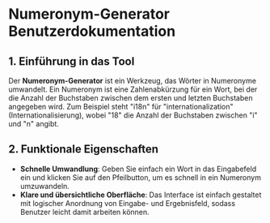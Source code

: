 # Numeronym-Generator Benutzerdokumentation

## 1. Einführung in das Tool

Der **Numeronym-Generator** ist ein Werkzeug, das Wörter in Numeronyme umwandelt. Ein Numeronym ist eine Zahlenabkürzung für ein Wort, bei der die Anzahl der Buchstaben zwischen dem ersten und letzten Buchstaben angegeben wird. Zum Beispiel steht "i18n" für "internationalization" (Internationalisierung), wobei "18" die Anzahl der Buchstaben zwischen "i" und "n" angibt.

## 2. Funktionale Eigenschaften

- **Schnelle Umwandlung**: Geben Sie einfach ein Wort in das Eingabefeld ein und klicken Sie auf den Pfeilbutton, um es schnell in ein Numeronym umzuwandeln.
- **Klare und übersichtliche Oberfläche**: Das Interface ist einfach gestaltet mit logischer Anordnung von Eingabe- und Ergebnisfeld, sodass Benutzer leicht damit arbeiten können.
